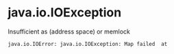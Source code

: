 java.io.IOException
===================

 Insufficient as (address space) or memlock
    
    java.io.IOError: java.io.IOException: Map failed  at 
